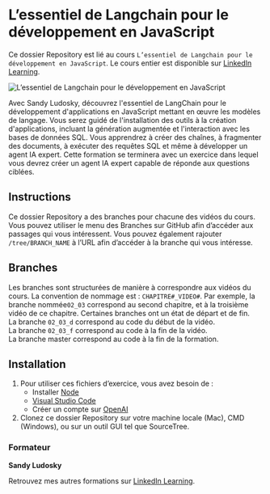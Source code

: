 # L’essentiel de Langchain pour le développement en JavaScript

Ce dossier Repository est lié au cours `L’essentiel de Langchain pour le développement en JavaScript`. Le cours entier est disponible sur [LinkedIn Learning][lil-course-url].

![L’essentiel de Langchain pour le développement en JavaScript][lil-thumbnail-url] 

Avec Sandy Ludosky, découvrez l'essentiel de LangChain pour le développement d'applications en JavaScript mettant en œuvre les modèles de langage. Vous serez guidé de l'installation des outils à la création d'applications, incluant la génération augmentée et l'interaction avec les bases de données SQL. Vous apprendrez à créer des chaînes, à fragmenter des documents, à exécuter des requêtes SQL et même à développer un agent IA expert. Cette formation se terminera avec un exercice dans lequel vous devrez créer un agent IA expert capable de réponde aux questions ciblées.

## Instructions

Ce dossier Repository a des branches pour chacune des vidéos du cours. Vous pouvez utiliser le menu des Branches sur GitHub afin d’accéder aux passages qui vous intéressent. Vous pouvez également rajouter `/tree/BRANCH_NAME` à l’URL afin d’accéder à la branche qui vous intéresse. 

## Branches

Les branches sont structurées de manière à correspondre aux vidéos du cours. La convention de nommage est : `CHAPITRE#_VIDEO#`. Par exemple, la branche nommée`02_03` correspond au second chapitre, et à la troisième vidéo de ce chapitre. Certaines branches ont un état de départ et de fin.  
La branche `02_03_d` correspond au code du début de la vidéo.  
La branche `02_03_f` correspond au code à la fin de la vidéo.  
La branche master correspond au code à la fin de la formation. 

## Installation

1. Pour utiliser ces fichiers d’exercice, vous avez besoin de : 
   -  Installer [Node](https://nodejs.org/en/download)
   - [Visual Studio Code](https://code.visualstudio.com/)
   - Créer un compte sur [OpenAI](https://openai.com/)
2. Clonez ce dossier Repository sur votre machine locale (Mac), CMD (Windows), ou sur un outil GUI tel que SourceTree. 


### Formateur

**Sandy Ludosky** 

 Retrouvez mes autres formations sur [LinkedIn Learning][lil-URL-trainer].

[0]: # (Replace these placeholder URLs with actual course URLs)
[lil-course-url]: https://www.linkedin.com
[lil-thumbnail-url]: https:
[lil-URL-trainer]: https://www.linkedin.com/learning/instructors/sandy-ludosky

[1]: # (End of FR-Instruction ###############################################################################################)
